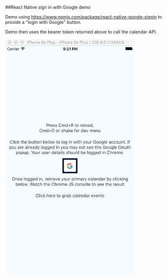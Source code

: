 ##React Native sign in with Google demo

Demo using https://www.npmjs.com/package/react-native-google-signin to provide a "login with Google" button.

Demo then uses the bearer token returned above to call the calendar API.

![Screenshot](https://raw.githubusercontent.com/stevecass/react-native-google-signin/master/sshot.png)